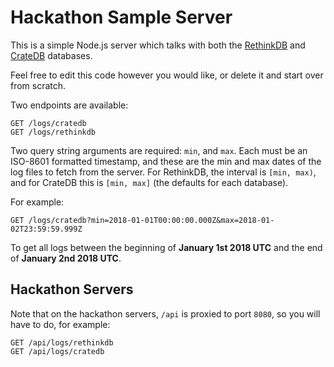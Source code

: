 # Hackathon Sample Server

This is a simple Node.js server which talks with both the
[RethinkDB](https://www.rethinkdb.com/api/javascript/)
and
[CrateDB](https://crate.io/docs/crate/reference/en/latest/general/index.html)
databases.

Feel free to edit this code however you would like, or delete
it and start over from scratch.

Two endpoints are available:

```
GET /logs/cratedb
GET /logs/rethinkdb
```

Two query string arguments are required: `min`, and `max`. Each must be
an ISO-8601 formatted timestamp, and these are the min and max dates
of the log files to fetch from the server. For RethinkDB, the interval is `[min, max)`,
and for CrateDB this is `[min, max]` (the defaults for each database).

For example:

```
GET /logs/cratedb?min=2018-01-01T00:00:00.000Z&max=2018-01-02T23:59:59.999Z
```

To get all logs between the beginning of **January 1st 2018 UTC** and the end of **January 2nd 2018 UTC**.


## Hackathon Servers

Note that on the hackathon servers, `/api` is proxied to port `8080`, so you will have to do,
for example:

```
GET /api/logs/rethinkdb
GET /api/logs/cratedb
```
